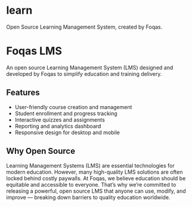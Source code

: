 # learn
Open Source Learning Management System, created by Foqas. 

# Foqas LMS

An open source Learning Management System (LMS) designed and developed by Foqas to simplify education and training delivery.

## Features

- User-friendly course creation and management  
- Student enrollment and progress tracking  
- Interactive quizzes and assignments  
- Reporting and analytics dashboard  
- Responsive design for desktop and mobile  

## Why Open Source

Learning Management Systems (LMS) are essential technologies for modern education. However, many high-quality LMS solutions are often locked behind costly paywalls. At Foqas, we believe education should be equitable and accessible to everyone. That’s why we’re committed to releasing a powerful, open source LMS that anyone can use, modify, and improve — breaking down barriers to quality education worldwide.


